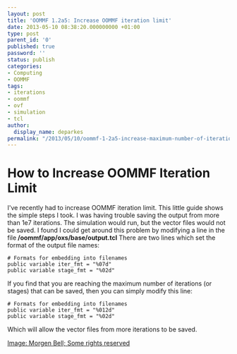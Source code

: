 ```yaml
---
layout: post
title: 'OOMMF 1.2a5: Increase OOMMF iteration limit'
date: 2013-05-10 08:38:20.000000000 +01:00
type: post
parent_id: '0'
published: true
password: ''
status: publish
categories:
- Computing
- OOMMF
tags:
- iterations
- oommf
- ovf
- simulation
- tcl
author:
  display_name: deparkes
permalink: "/2013/05/10/oommf-1-2a5-increase-maximum-number-of-iterations/"
---
```

<h1>How to Increase OOMMF Iteration Limit</h1>
I've recently had to increase OOMMF iteration limit. This little guide shows the simple steps I took.
I was having trouble saving the output from more than 1e7 iterations. The simulation would run, but the vector files would not be saved. I found I could get around this problem by modifying a line in the file<strong> /oommf/app/oxs/base/output.tcl</strong>
There are two lines which set the format of the output file names:

```
# Formats for embedding into filenames
public variable iter_fmt = "%07d"
public variable stage_fmt = "%02d"
```

If you find that you are reaching the maximum number of iterations (or stages) that can be saved, then you can simply modify this line:

```
# Formats for embedding into filenames
public variable iter_fmt = "%012d"
public variable stage_fmt = "%02d"
```
Which will allow the vector files from more iterations to be saved.
<div id="yui_3_16_0_1_1423923556097_237556" class="view attribution-view clear-float photo-attribution">
<div class="attribution-info">
<div id="yui_3_16_0_1_1423926486441_21261" class="view attribution-view clear-float photo-attribution">
<div class="attribution-info">
<a class="owner-name truncate" title="Go to Morgen Bell's photostream" href="https://www.flickr.com/photos/mrvelocipede/" data-rapid_p="25" data-track="attributionNameClick">Image: Morgen Bell; </a><a class="photo-license-url" href="https://creativecommons.org/licenses/by-nc/2.0/" target="_newtab" rel="license cc:license" data-rapid_p="30">Some rights reserved</a>
<div id="yui_3_16_0_1_1423926486441_21492" class="view follow-view clear-float photo-attribution"></div>
</div>
</div>
<div id="yui_3_16_0_1_1423926486441_21261" class="view attribution-view clear-float photo-attribution"></div>
</div>
</div>
